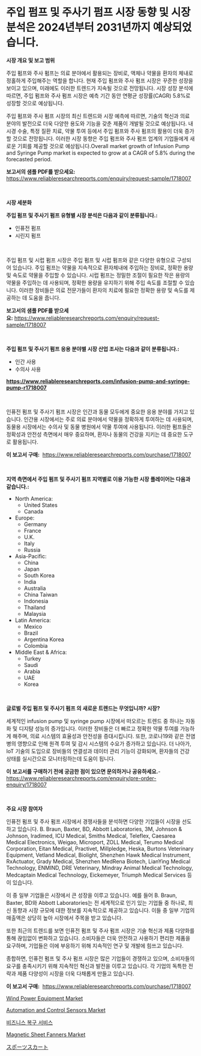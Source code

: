 <p><h1>주입 펌프 및 주사기 펌프 시장 동향 및 시장 분석은 2024년부터 2031년까지 예상되었습니다.</h1></p><p><strong>시장 개요 및 보고 범위</strong></p>
<p><p>주입 펌프와 주사 펌프는 의료 분야에서 활용되는 장비로, 액체나 약물을 환자의 체내로 정홀하게 주입해주는 역할을 합니다. 현재 주입 펌프와 주사 펌프 시장은 꾸준한 성장을 보이고 있으며, 미래에도 이러한 트렌드가 지속될 것으로 전망됩니다. 시장 성장 분석에 따르면, 주입 펌프와 주사 펌프 시장은 예측 기간 동안 연평균 성장률(CAGR) 5.8%로 성장할 것으로 예상됩니다. </p><p>주입 펌프와 주사 펌프 시장의 최신 트렌드와 시장 예측에 따르면, 기술의 혁신과 의료 분야의 발전으로 더욱 다양한 용도와 기능을 갖춘 제품이 개발될 것으로 예상됩니다. 내시경 수술, 특정 질환 치료, 약물 투여 등에서 주입 펌프와 주사 펌프의 활용이 더욱 증가할 것으로 전망됩니다. 이러한 시장 동향은 주입 펌프와 주사 펌프 업계의 기업들에게 새로운 기회를 제공할 것으로 예상됩니다.Overall market growth of Infusion Pump and Syringe Pump market is expected to grow at a CAGR of 5.8% during the forecasted period.</p></p>
<p><strong>보고서의 샘플 PDF를 받으세요:</strong> <a href="https://www.reliableresearchreports.com/enquiry/request-sample/1718007">https://www.reliableresearchreports.com/enquiry/request-sample/1718007</a></p>
<p>&nbsp;</p>
<p><strong>시장 세분화</strong></p>
<p><strong>주입 펌프 및 주사기 펌프 유형별 시장 분석은 다음과 같이 분류됩니다.:</strong></p>
<p><ul><li>인퓨전 펌프</li><li>시린지 펌프</li></ul></p>
<p>&nbsp;</p>
<p><p>주입 펌프 및 시럽 펌프 시장은 주입 펌프 및 시럽 펌프와 같은 다양한 유형으로 구성되어 있습니다. 주입 펌프는 약물을 지속적으로 환자체내에 주입하는 장비로, 정확한 용량 및 속도로 약물을 주입할 수 있습니다. 시럽 펌프는 정밀한 조절이 필요한 작은 용량의 약물을 주입하는 데 사용되며, 정확한 용량을 유지하기 위해 주입 속도를 조절할 수 있습니다. 이러한 장비들은 의료 전문가들이 환자의 치료에 필요한 정확한 용량 및 속도를 제공하는 데 도움을 줍니다.</p></p>
<p><strong>보고서의 샘플 PDF를 받으세요:</strong>&nbsp;<a href="https://www.reliableresearchreports.com/enquiry/request-sample/1718007">https://www.reliableresearchreports.com/enquiry/request-sample/1718007</a></p>
<p>&nbsp;</p>
<p><strong> 주입 펌프 및 주사기 펌프 응용 분야별 시장 산업 조사는 다음과 같이 분류됩니다.:</strong></p>
<p><ul><li>인간 사용</li><li>수의사 사용</li></ul></p>
<p><strong><a href="https://www.reliableresearchreports.com/infusion-pump-and-syringe-pump-r1718007">https://www.reliableresearchreports.com/infusion-pump-and-syringe-pump-r1718007</a></strong></p>
<p>&nbsp;</p>
<p><p>인퓨전 펌프 및 주사기 펌프 시장은 인간과 동물 모두에게 중요한 응용 분야를 가지고 있습니다. 인간용 시장에서는 주로 의료 분야에서 약물을 정확하게 투여하는 데 사용되며, 동물용 시장에서는 수의사 및 동물 병원에서 약물 투여에 사용됩니다. 이러한 펌프들은 정확성과 안전성 측면에서 매우 중요하며, 환자나 동물의 건강을 지키는 데 중요한 도구로 활용됩니다.</p></p>
<p><strong>이 보고서 구매:</strong>&nbsp; <a href="https://www.reliableresearchreports.com/purchase/1718007">https://www.reliableresearchreports.com/purchase/1718007</a></p>
<p>&nbsp;</p>
<p><strong>지역 측면에서 주입 펌프 및 주사기 펌프 지역별로 이용 가능한 시장 플레이어는 다음과 같습니다.:</strong></p>
<p><ul>
    <li>
        North America:
        <ul>
            <li>United States</li>
            <li>Canada</li>
        </ul>
    </li>
    <li>
        Europe:
        <ul>
            <li>Germany</li>
            <li>France</li>
            <li>U.K.</li>
            <li>Italy</li>
            <li>Russia</li>
        </ul>
    </li>
    <li>
        Asia-Pacific:
        <ul>
            <li>China</li>
            <li>Japan</li>
            <li>South Korea</li>
            <li>India</li>
            <li>Australia</li>
            <li>China Taiwan</li>
            <li>Indonesia</li>
            <li>Thailand</li>
            <li>Malaysia</li>
        </ul>
    </li>
    <li>
        Latin America:
        <ul>
            <li>Mexico</li>
            <li>Brazil</li>
            <li>Argentina Korea</li>
            <li>Colombia</li>
        </ul>
    </li>
    <li>
        Middle East & Africa:
        <ul>
            <li>Turkey</li>
            <li>Saudi</li>
            <li>Arabia</li>
            <li>UAE</li>
            <li>Korea</li>
        </ul>
    </li>
    </ul></p>
<p>&nbsp;</p>
<p><strong>글로벌 주입 펌프 및 주사기 펌프 의 새로운 트렌드는 무엇입니까? 시장?</strong></p>
<p><p>세계적인 infusion pump 및 syringe pump 시장에서 떠오르는 트렌드 중 하나는 자동화 및 디지턈 성능의 증가입니다. 이러한 장비들은 더 빠르고 정확한 약물 투여를 가능하게 해주며, 의료 시스템의 효율성과 안전성을 증대시킵니다. 또한, 코로나19와 같은 전염병의 영향으로 인해 원격 투여 및 감시 시스템의 수요가 증가하고 있습니다. 더 나아가, IoT 기술의 도입으로 장비들의 연결성과 데이터 관리 기능이 강화되며, 환자들의 건강 상태를 실시간으로 모니터링하는데 도움이 됩니다.</p></p>
<p><strong>이 보고서를 구매하기 전에 궁금한 점이 있으면 문의하거나 공유하세요.</strong>- <a href="https://www.reliableresearchreports.com/enquiry/pre-order-enquiry/1718007">https://www.reliableresearchreports.com/enquiry/pre-order-enquiry/1718007</a></p>
<p>&nbsp;</p>
<p><strong>주요 시장 참여자</strong></p>
<p><p>인퓨전 펌프 및 주사 펌프 시장에서 경쟁사들을 분석하면 다양한 기업들이 시장을 선도하고 있습니다. B. Braun, Baxter, BD, Abbott Laboratories, 3M, Johnson & Johnson, Iradimed, ICU Medical, Smiths Medical, Teleflex, Caesarea Medical Electronics, Weigao, Microport, ZOLL Medical, Terumo Medical Corporation, Eitan Medical, Practivet, Millpledge, Heska, Burtons Veterinary Equipment, Vetland Medical, Biolight, Shenzhen Hawk Medical Instrument, RxActuator, Grady Medical, Shenzhen MedRena Biotech, LianYing Medical Technology, ENMIND, DRE Veterinary, Mindray Animal Medical Technology, Medcaptain Medical Technology, Eickemeyer, Triumph Medical Services 등이 있습니다.</p><p>이 중 일부 기업들은 시장에서 큰 성장을 이루고 있습니다. 예를 들어 B. Braun, Baxter, BD와 Abbott Laboratories는 전 세계적으로 인기 있는 기업들 중 하나로, 최신 동향과 시장 규모에 대한 정보를 지속적으로 제공하고 있습니다. 이들 중 일부 기업의 매출액은 상당히 높아 시장에서 주목을 받고 있습니다.</p><p>또한 최근의 트렌드를 보면 인퓨전 펌프 및 주사 펌프 시장은 기술 혁신과 제품 다양화를 통해 끊임없이 변화하고 있습니다. 소비자들은 더욱 안전하고 사용하기 편리한 제품을 요구하며, 기업들은 이에 부응하기 위해 지속적인 연구 및 개발에 힘쓰고 있습니다.</p><p>종합하면, 인퓨전 펌프 및 주사 펌프 시장은 많은 기업들이 경쟁하고 있으며, 소비자들의 요구를 충족시키기 위해 지속적인 혁신과 발전을 이루고 있습니다. 각 기업의 독특한 전략과 제품 다양성이 시장을 더욱 다채롭게 만들고 있습니다.</p></p>
<p><strong>이 보고서 구매:</strong>&nbsp;&nbsp;<a href="https://www.reliableresearchreports.com/purchase/1718007">https://www.reliableresearchreports.com/purchase/1718007</a></p>
<p><p><a href="https://issuu.com/reportprime-2/docs/wind-power-equipment-market-size-2030.pptx">Wind Power Equipment Market</a></p><p><a href="https://flame-sidecar-702.notion.site/Decoding-Automation-and-Control-Sensors-Market-Metrics-Market-Share-Trends-and-Growth-Patterns-05235c03688e4e9189018a3e2f519cdc">Automation and Control Sensors Market</a></p><p><a href="https://github.com/ZacharyScthmitt4465/Market-Research-Report-List-1/blob/main/984343425242.md">비즈니스 복구 서비스</a></p><p><a href="https://github.com/irfadac/Market-Research-Report-List-2/blob/main/magnetic-sheet-fanners-market.md">Magnetic Sheet Fanners Market</a></p><p><a href="https://github.com/mathieurico66/Market-Research-Report-List-1/blob/main/469766727640.md">スポーツスカート</a></p></p>